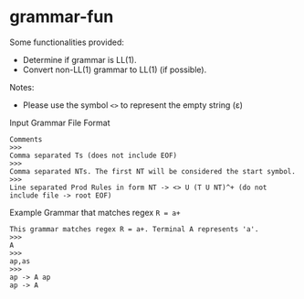 # grammar-fun

Some functionalities provided:

- Determine if grammar is LL(1).
- Convert non-LL(1) grammar to LL(1) (if possible).

Notes:

- Please use the symbol `<>` to represent the empty string (ε)

Input Grammar File Format

```
Comments
>>>
Comma separated Ts (does not include EOF)
>>>
Comma separated NTs. The first NT will be considered the start symbol.
>>>
Line separated Prod Rules in form NT -> <> U (T U NT)^+ (do not include file -> root EOF)
```

Example Grammar that matches regex `R = a+`

```
This grammar matches regex R = a+. Terminal A represents 'a'.
>>>
A
>>>
ap,as
>>>
ap -> A ap
ap -> A
```
